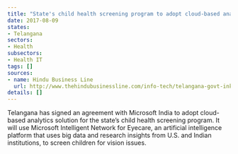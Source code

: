 ```yaml
---
title: "State's child health screening program to adopt cloud-based analytics solution"
date: 2017-08-09
states:
- Telangana
sectors:
- Health
subsectors:
- Health IT
tags: []
sources:
- name: Hindu Business Line
  url: http://www.thehindubusinessline.com/info-tech/telangana-govt-inks-pact-with-microsoft/article9801013.ece
details: []
---
```


Telangana has signed an agreement with Microsoft India to adopt cloud-based analytics solution for the state’s child health screening program. It will use Microsoft Intelligent Network for Eyecare, an artificial intelligence platform that uses big data and research insights from U.S. and Indian institutions, to screen children for vision issues.
